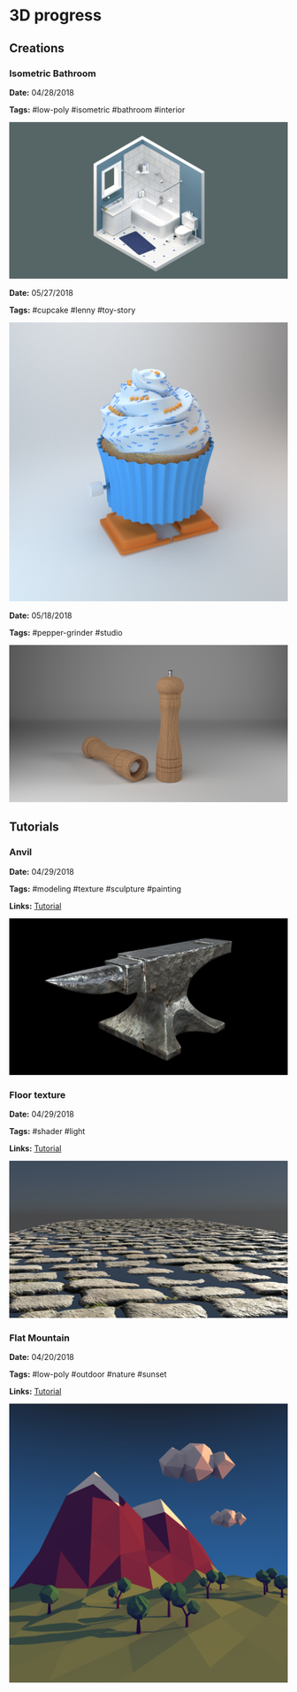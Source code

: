 # 3D progress

## Creations

### Isometric Bathroom

**Date:** 04/28/2018

**Tags:** #low-poly #isometric #bathroom #interior

![Isometric Bathroom Render](https://raw.githubusercontent.com/pmdartus/3d-scratchpad/master/02-iso-bathroom/render/final.png)

**Date:** 05/27/2018

**Tags:** #cupcake #lenny #toy-story

![Cupcake Render](https://raw.githubusercontent.com/pmdartus/3d-scratchpad/master/06-cupcake/render/final.png)

**Date:** 05/18/2018

**Tags:** #pepper-grinder #studio

![Pepper Grinder Render](https://raw.githubusercontent.com/pmdartus/3d-scratchpad/master/05-pepper-grinder/render/Final.png)


## Tutorials

### Anvil

**Date:** 04/29/2018

**Tags:** #modeling #texture #sculpture #painting

**Links:** [Tutorial](https://www.blenderguru.com/tutorials/2018/1/17/creating-an-anvil-full-series)

![Floor Texture Render](https://raw.githubusercontent.com/pmdartus/3d-scratchpad/master/04-anvil/render/final.png)

### Floor texture

**Date:** 04/29/2018

**Tags:** #shader #light

**Links:** [Tutorial](https://cgi.tutsplus.com/tutorials/secrets-to-creating-low-poly-illustrations-in-blender--cg-31770)

![Floor Texture Render](https://raw.githubusercontent.com/pmdartus/3d-scratchpad/master/03-floor-texture/render/final.png)

### Flat Mountain

**Date:** 04/20/2018

**Tags:** #low-poly #outdoor #nature #sunset

**Links:** [Tutorial](https://www.blenderguru.com/tutorials/the-secrets-of-realistic-texturing)

![Flat Mountain Render](https://raw.githubusercontent.com/pmdartus/3d-scratchpad/master/01-flat-mountain/render/final.png)